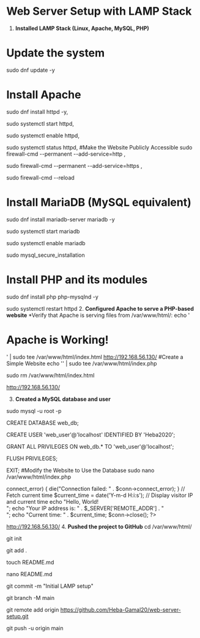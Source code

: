 # Web Server Setup with LAMP Stack
1. **Installed LAMP Stack (Linux, Apache, MySQL, PHP)**
# Update the system
sudo dnf update -y

# Install Apache
sudo dnf install httpd -y,

sudo systemctl start httpd,

sudo systemctl enable httpd,

sudo systemctl status httpd,
#Make the Website Publicly Accessible
sudo firewall-cmd --permanent --add-service=http ,

sudo firewall-cmd --permanent --add-service=https ,

sudo firewall-cmd --reload

# Install MariaDB (MySQL equivalent)
sudo dnf install mariadb-server mariadb -y

sudo systemctl start mariadb

sudo systemctl enable mariadb

sudo mysql_secure_installation
# Install PHP and its modules
sudo dnf install php php-mysqlnd -y

sudo systemctl restart httpd
2. **Configured Apache to serve a PHP-based website**
*Verify that Apache is serving files from /var/www/html/:
echo '<html><body><h1>Apache is Working!</h1></body></html>' | sudo tee /var/www/html/index.html
http://192.168.56.130/
#Create a Simple Website
echo '<?php echo "Hello World!"; ?>' | sudo tee /var/www/html/index.php

sudo rm /var/www/html/index.html

http://192.168.56.130/

3. **Created a MySQL database and user**

sudo mysql -u root -p

CREATE DATABASE web_db;

CREATE USER 'web_user'@'localhost' IDENTIFIED BY 'Heba2020';


GRANT ALL PRIVILEGES ON web_db.* TO 'web_user'@'localhost';

FLUSH PRIVILEGES;

EXIT;
#Modify the Website to Use the Database
sudo nano /var/www/html/index.php

<?php
$servername = "localhost";
$username = "web_user";
$password = "Heba2020";
$dbname = "web_db";

// Create connection
$conn = new mysqli($servername, $username, $password, $dbname);

// Check connection
if ($conn->connect_error) {
    die("Connection failed: " . $conn->connect_error);
}

// Fetch current time
$current_time = date('Y-m-d H:i:s');

// Display visitor IP and current time
echo "Hello, World!<br>";
echo "Your IP address is: " . $_SERVER['REMOTE_ADDR'] . "<br>";
echo "Current time: " . $current_time;

$conn->close();
?>
http://192.168.56.130/
4. **Pushed the project to GitHub**
cd /var/www/html/

git init

git add .

touch README.md

nano README.md

git commit -m "Initial LAMP setup"

git branch -M main

git remote add origin https://github.com/Heba-Gamal20/web-server-setup.git

git push -u origin main


